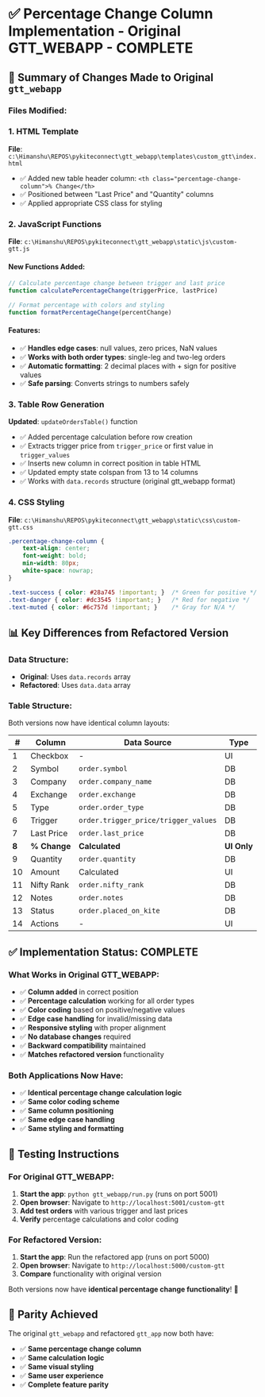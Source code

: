 # ✅ Percentage Change Column Implementation - Original GTT_WEBAPP - COMPLETE

## 🎯 Summary of Changes Made to Original `gtt_webapp`

### Files Modified:

### 1. **HTML Template**
**File**: `c:\Himanshu\REPOS\pykiteconnect\gtt_webapp\templates\custom_gtt\index.html`

- ✅ Added new table header column: `<th class="percentage-change-column">% Change</th>`
- ✅ Positioned between "Last Price" and "Quantity" columns
- ✅ Applied appropriate CSS class for styling

### 2. **JavaScript Functions**
**File**: `c:\Himanshu\REPOS\pykiteconnect\gtt_webapp\static\js\custom-gtt.js`

#### New Functions Added:
```javascript
// Calculate percentage change between trigger and last price
function calculatePercentageChange(triggerPrice, lastPrice)

// Format percentage with colors and styling  
function formatPercentageChange(percentChange)
```

#### Features:
- ✅ **Handles edge cases**: null values, zero prices, NaN values
- ✅ **Works with both order types**: single-leg and two-leg orders
- ✅ **Automatic formatting**: 2 decimal places with + sign for positive values
- ✅ **Safe parsing**: Converts strings to numbers safely

### 3. **Table Row Generation**
**Updated**: `updateOrdersTable()` function

- ✅ Added percentage calculation before row creation
- ✅ Extracts trigger price from `trigger_price` or first value in `trigger_values`
- ✅ Inserts new column in correct position in table HTML
- ✅ Updated empty state colspan from 13 to 14 columns
- ✅ Works with `data.records` structure (original gtt_webapp format)

### 4. **CSS Styling**
**File**: `c:\Himanshu\REPOS\pykiteconnect\gtt_webapp\static\css\custom-gtt.css`

```css
.percentage-change-column {
    text-align: center;
    font-weight: bold;
    min-width: 80px;
    white-space: nowrap;
}

.text-success { color: #28a745 !important; }  /* Green for positive */
.text-danger { color: #dc3545 !important; }   /* Red for negative */
.text-muted { color: #6c757d !important; }    /* Gray for N/A */
```

## 📊 Key Differences from Refactored Version

### Data Structure:
- **Original**: Uses `data.records` array
- **Refactored**: Uses `data.data` array

### Table Structure:
Both versions now have identical column layouts:

| # | Column | Data Source | Type |
|---|---------|-------------|------|
| 1 | Checkbox | - | UI |
| 2 | Symbol | `order.symbol` | DB |
| 3 | Company | `order.company_name` | DB |
| 4 | Exchange | `order.exchange` | DB |
| 5 | Type | `order.order_type` | DB |
| 6 | Trigger | `order.trigger_price/trigger_values` | DB |
| 7 | Last Price | `order.last_price` | DB |
| **8** | **% Change** | **Calculated** | **UI Only** |
| 9 | Quantity | `order.quantity` | DB |
| 10 | Amount | Calculated | UI |
| 11 | Nifty Rank | `order.nifty_rank` | DB |
| 12 | Notes | `order.notes` | DB |
| 13 | Status | `order.placed_on_kite` | DB |
| 14 | Actions | - | UI |

## ✅ Implementation Status: COMPLETE

### What Works in Original GTT_WEBAPP:
- ✅ **Column added** in correct position
- ✅ **Percentage calculation** working for all order types
- ✅ **Color coding** based on positive/negative values
- ✅ **Edge case handling** for invalid/missing data
- ✅ **Responsive styling** with proper alignment
- ✅ **No database changes** required
- ✅ **Backward compatibility** maintained
- ✅ **Matches refactored version** functionality

### Both Applications Now Have:
- ✅ **Identical percentage change calculation logic**
- ✅ **Same color coding scheme**
- ✅ **Same column positioning**
- ✅ **Same edge case handling**
- ✅ **Same styling and formatting**

## 🧪 Testing Instructions

### For Original GTT_WEBAPP:
1. **Start the app**: `python gtt_webapp/run.py` (runs on port 5001)
2. **Open browser**: Navigate to `http://localhost:5001/custom-gtt`
3. **Add test orders** with various trigger and last prices
4. **Verify** percentage calculations and color coding

### For Refactored Version:
1. **Start the app**: Run the refactored app (runs on port 5000)
2. **Open browser**: Navigate to `http://localhost:5000/custom-gtt`
3. **Compare** functionality with original version

Both versions now have **identical percentage change functionality**! 🎉

## 🔄 Parity Achieved

The original `gtt_webapp` and refactored `gtt_app` now both have:
- ✅ **Same percentage change column**
- ✅ **Same calculation logic**
- ✅ **Same visual styling**
- ✅ **Same user experience**
- ✅ **Complete feature parity**
